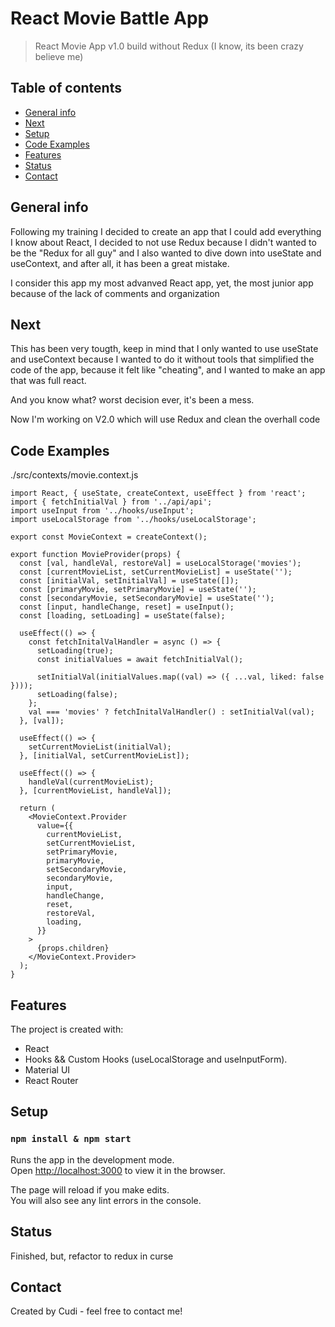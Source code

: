 # React Movie Battle App

> React Movie App v1.0 build without Redux (I know, its been crazy believe me)

## Table of contents

- [General info](#general-info)
- [Next](#next)
- [Setup](#setup)
- [Code Examples](#code-examples)
- [Features](#features)
- [Status](#status)
- [Contact](#contact)

## General info

Following my training I decided to create an app that I could add everything I know about React, I decided to not use Redux because I didn't wanted to be the "Redux for all guy" and I also wanted to dive down into useState and useContext, and after all, it has been a great mistake.

I consider this app my most advanved React app, yet, the most junior app because of the lack of comments and organization

## Next

This has been very tougth, keep in mind that I only wanted to use useState and useContext because I wanted to do it without tools that simplified the code of the app, because it felt like "cheating", and I wanted to make an app that was full react.

And you know what? worst decision ever, it's been a mess.

Now I'm working on V2.0 which will use Redux and clean the overhall code

## Code Examples

./src/contexts/movie.context.js

```
import React, { useState, createContext, useEffect } from 'react';
import { fetchInitialVal } from '../api/api';
import useInput from '../hooks/useInput';
import useLocalStorage from '../hooks/useLocalStorage';

export const MovieContext = createContext();

export function MovieProvider(props) {
  const [val, handleVal, restoreVal] = useLocalStorage('movies');
  const [currentMovieList, setCurrentMovieList] = useState('');
  const [initialVal, setInitialVal] = useState([]);
  const [primaryMovie, setPrimaryMovie] = useState('');
  const [secondaryMovie, setSecondaryMovie] = useState('');
  const [input, handleChange, reset] = useInput();
  const [loading, setLoading] = useState(false);

  useEffect(() => {
    const fetchInitalValHandler = async () => {
      setLoading(true);
      const initialValues = await fetchInitialVal();

      setInitialVal(initialValues.map((val) => ({ ...val, liked: false })));
      setLoading(false);
    };
    val === 'movies' ? fetchInitalValHandler() : setInitialVal(val);
  }, [val]);

  useEffect(() => {
    setCurrentMovieList(initialVal);
  }, [initialVal, setCurrentMovieList]);

  useEffect(() => {
    handleVal(currentMovieList);
  }, [currentMovieList, handleVal]);

  return (
    <MovieContext.Provider
      value={{
        currentMovieList,
        setCurrentMovieList,
        setPrimaryMovie,
        primaryMovie,
        setSecondaryMovie,
        secondaryMovie,
        input,
        handleChange,
        reset,
        restoreVal,
        loading,
      }}
    >
      {props.children}
    </MovieContext.Provider>
  );
}
```

## Features

The project is created with:

- React
- Hooks && Custom Hooks (useLocalStorage and useInputForm).
- Material UI
- React Router

## Setup

### `npm install & npm start`

Runs the app in the development mode.\
Open [http://localhost:3000](http://localhost:3000) to view it in the browser.

The page will reload if you make edits.\
You will also see any lint errors in the console.

## Status

Finished, but, refactor to redux in curse

## Contact

Created by Cudi - feel free to contact me!
